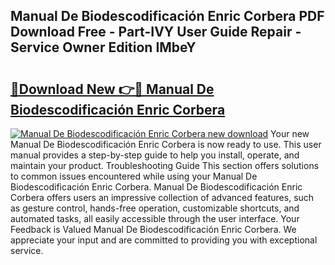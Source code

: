 ## Manual De Biodescodificación Enric Corbera PDF Download Free - Part-IVY User Guide Repair - Service Owner Edition IMbeY

# <h2><a href="http://bc10006.oget.top/?id=Manual+De+Biodescodificaci%c3%b3n+Enric+Corbera">🔗Download New 👉🔴 Manual De Biodescodificación Enric Corbera</a></h2>

[![Manual De Biodescodificación Enric Corbera new download](https://i.imgur.com/5g1atiW.png)](http://bc10006.oget.top/?id=Manual+De+Biodescodificaci%c3%b3n+Enric+Corbera)
Your new Manual De Biodescodificación Enric Corbera is now ready to use. This user manual provides a step-by-step guide to help you install, operate, and maintain your product. Troubleshooting Guide This section offers solutions to common issues encountered while using your Manual De Biodescodificación Enric Corbera. Manual De Biodescodificación Enric Corbera offers users an impressive collection of advanced features, such as gesture control, hands-free operation, customizable shortcuts, and automated tasks, all easily accessible through the user interface. Your Feedback is Valued Manual De Biodescodificación Enric Corbera. We appreciate your input and are committed to providing you with exceptional service.
